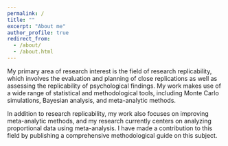 ```yaml
---
permalink: /
title: ""
excerpt: "About me"
author_profile: true
redirect_from: 
  - /about/
  - /about.html
---
```


My primary area of research interest is the field of research replicability, which involves the evaluation and planning of close replications as well as assessing the replicability of psychological findings. My work makes use of a wide range of statistical and methodological tools, including Monte Carlo simulations, Bayesian analysis, and meta-analytic methods. 

In addition to research replicability, my work also focuses on improving meta-analytic methods, and my research currently centers on analyzing proportional data using meta-analysis. I have made a contribution to this field by publishing a comprehensive methodological guide on this subject.

